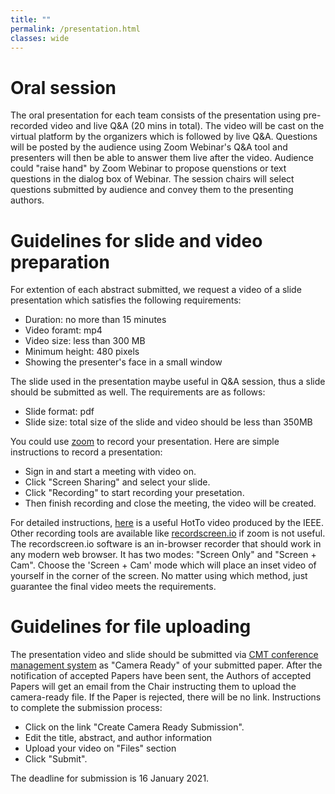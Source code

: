 ```yaml
---
title: ""
permalink: /presentation.html
classes: wide
---
```

# Oral session
The oral presentation for each team consists of the presentation using pre-recorded video and live Q&A (20 mins in total). The video will be cast on the virtual platform by the organizers which is followed by live Q&A. Questions will be posted by the audience using Zoom Webinar's Q&A tool and presenters will then be able to answer them live after the video. Audience could "raise hand" by Zoom Webinar to propose quenstions or text questions in the dialog box of Webinar. The session chairs will select questions submitted by audience and convey them to the presenting authors. 

# Guidelines for slide and video preparation
For extention of each abstract submitted, we request a video of a slide presentation which satisfies the following requirements:
 + Duration: no more than 15 minutes   
 + Video foramt: mp4       
 + Video size: less than 300 MB  
 + Minimum height: 480 pixels
 + Showing the presenter's face in a small window
 
The slide used in the presentation maybe useful in Q&A session, thus a slide should be submitted as well. The requirements are as follows:
 + Slide format: pdf  
 + Slide size: total size of the slide and video should be less than 350MB 

You could use [zoom](https://us02web.zoom.us/) to record your presentation. Here are simple instructions to record a presentation:
 + Sign in and start a meeting with video on.  
 + Click "Screen Sharing" and select your slide.
 + Click "Recording" to start recording your presetation.  
 + Then finish recording and close the meeting, the video will be created.  

For detailed instructions, [here](https://ieeetv.ieee.org/ieeetv-specials/recording-your-presentation-with-zoom) is a useful HotTo video produced by the IEEE.  
Other recording tools are available like [recordscreen.io](https://recordscreen.io/) if zoom is not useful. The recordscreen.io software is an in-browser recorder that should work in any modern web browser. It has two modes: "Screen Only" and "Screen + Cam". Choose the 'Screen + Cam' mode which will place an inset video of yourself in the corner of the screen. No matter using which method, just guarantee the final video meets the requirements. 

# Guidelines for file uploading  
The presentation video and slide should be submitted via [CMT conference management system](https://cmt3.research.microsoft.com/DIHARDW2020) as "Camera Ready" of your submitted paper. 
After the notification of accepted Papers have been sent, the Authors of accepted Papers will get an email from the Chair instructing them to upload the camera-ready file. If the Paper is rejected, there will be no link. Instructions to complete the submission process: 
 + Click on the link "Create Camera Ready Submission".  
 + Edit the title, abstract, and author information
 + Upload your video on "Files" section 
 + Click "Submit".

The deadline for submission is 16 January 2021.


